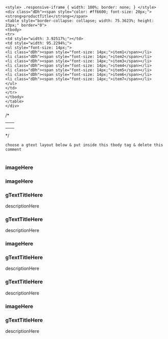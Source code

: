  <!-- LG Products templates (short description) -->



 <!-- (title & bullet features       *important)  -->

```
<style> .responsive-iframe { width: 100%; border: none; } </style>
<div class="dDh"><span style="color: #ff6600; font-size: 20px;"><strong>productTitle</strong></span>
<table style="border-collapse: collapse; width: 75.3623%; height: 23px;" border="0">
<tbody>
<tr>
<td style="width: 3.92517%;"></td>
<td style="width: 95.2294%;">
<ul style="font-size: 14px;">
<li class="dDh"><span style="font-size: 14px;">item1</span></li>
<li class="dDh"><span style="font-size: 14px;">item2</span></li>
<li class="dDh"><span style="font-size: 14px;">item3</span></li>
<li class="dDh"><span style="font-size: 14px;">item4</span></li>
<li class="dDh"><span style="font-size: 14px;">item5</span></li>
<li class="dDh"><span style="font-size: 14px;">item6</span></li>
<li class="dDh"><span style="font-size: 14px;">item7</span></li>
</ul>
</td>
</tr>
</tbody>
</table>
</div>

```
<!-- end -->


 <!-- (table  *important) -->
 /*
<table style="font-size: 14px;">
<tbody>
<tr>
<td></td>
<td></td>
</tr>

<tr>
<td></td>
<td></td>
</tr>

<tr>
<td></td>
<td></td>
</tr>
</tbody>
</table> 
*/

<!-- end -->




 <!-- (paste this after the table  *important) -->
<p></p>
<table style="border-collapse: collapse; width: 100%;" border="0">
<tbody>

	choose a gtext layout below & put inside this tbody tag & delete this comment

</tbody>
</table>

<!-- end -->





 <!-- (gText) side to side w/ image -->


<tr>
<td style="width: 49.5773%;">
<h3>imageHere</h3>
</td>
<td style="width: 49.5773%;">
<h3>imageHere</h3>
</td>
</tr>
<tr>
<td style="width: 49.5773%;">
<div class="a-section a-spacing-none column-heading">
<h3 class="aplus-h3 a-text-bold"><strong>gTextTitleHere</strong></h3>
</div>
<div class="a-section a-spacing-none column-description">
<p class="aplus-p3">descriptionHere</p>
</div>
</td>
<td style="width: 49.5773%;">
<div class="a-section a-spacing-none column-heading">
<h3 class="aplus-h3 a-text-bold"><strong>gTextTitleHere</strong></h3>
</div>
<div class="a-section a-spacing-none column-description">
<p class="aplus-p3">descriptionHere</p>
</div>
</td>
</tr>

<!-- end -->



 <!-- (gText) wide image w/ 2 gText -->

<tr>
<td style="width: 99.1546%;" colspan="2">
<h3>imageHere</h3>
</td>
</tr>
<tr>
<td style="width: 49.5773%;">
<div class="a-section a-spacing-none column-heading">
<h3 class="aplus-h3 a-text-bold"><strong>gTextTitleHere</strong></h3>
</div>
<div class="a-section a-spacing-none column-description">
<p class="aplus-p3">descriptionHere</p>
</div>
</td>
<td style="width: 49.5773%;">
<div class="a-section a-spacing-none column-heading">
<h3 class="aplus-h3 a-text-bold"><strong>gTextTitleHere</strong></h3>
</div>
<div class="a-section a-spacing-none column-description">
<p class="aplus-p3">descriptionHere</p>
</div>
</td>
</tr>

<!-- end -->


<!-- (gText) image - text -->

<tr>
<td style="width: 99.1546%;" colspan="2">
<h3>imageHere</h3>
</td>
</tr>
<tr>
<td style="width: 99.1546%;" colspan="2">
<div class="a-section a-spacing-none column-heading">
<div class="a-section a-spacing-none column-heading">
<h3 class="aplus-h3 a-text-bold"><strong>gTextTitleHere</strong></h3>
</div>
<div class="a-section a-spacing-none column-description">
<p class="aplus-p3">descriptionHere</p></div>
</div>
</td>
</tr>

<!-- end -->